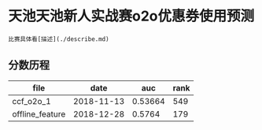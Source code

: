 # 天池天池新人实战赛o2o优惠券使用预测
    比赛具体看[描述](./describe.md)

## 分数历程
file   |  date    |    auc    | rank  
-------|----------|-----------|------
ccf_o2o_1|2018-11-13|0.53664  |549
offline_feature|2018-12-28|0.5764|179
